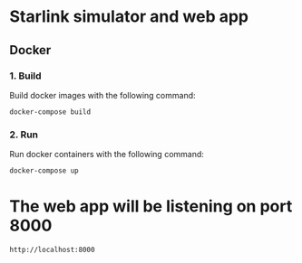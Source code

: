 Starlink simulator and web app
===


## Docker

### 1. Build

Build docker images with the following command:

```
docker-compose build
```

### 2. Run

Run docker containers with the following command:

```
docker-compose up
```

# The web app will be listening on port 8000

```
http://localhost:8000
```
